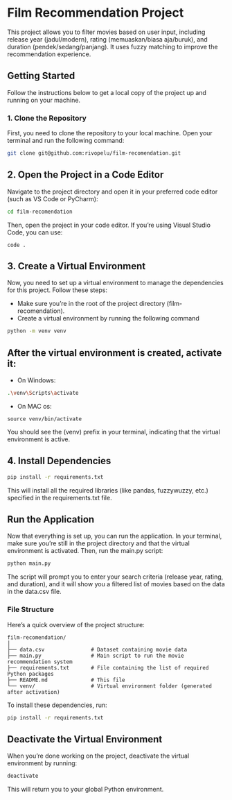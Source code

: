 # Film Recommendation Project

This project allows you to filter movies based on user input, including release year (jadul/modern), rating (memuaskan/biasa aja/buruk), and duration (pendek/sedang/panjang). It uses fuzzy matching to improve the recommendation experience.

## Getting Started

Follow the instructions below to get a local copy of the project up and running on your machine.

### 1. Clone the Repository

First, you need to clone the repository to your local machine. Open your terminal and run the following command:

```bash
git clone git@github.com:rivopelu/film-recomendation.git
```

## 2. Open the Project in a Code Editor

Navigate to the project directory and open it in your preferred code editor (such as VS Code or PyCharm):

```bash
cd film-recomendation
```

Then, open the project in your code editor. If you’re using Visual Studio Code, you can use:

```
code .
```

## 3. Create a Virtual Environment

Now, you need to set up a virtual environment to manage the dependencies for this project. Follow these steps:

- Make sure you’re in the root of the project directory (film-recomendation).
- Create a virtual environment by running the following command

```bash
python -m venv venv
```

## After the virtual environment is created, activate it:

- On Windows:

```bash
.\venv\Scripts\activate
```

- On MAC os:

```
source venv/bin/activate
```

You should see the (venv) prefix in your terminal, indicating that the virtual environment is active.

## 4. Install Dependencies

```bash
pip install -r requirements.txt
```

This will install all the required libraries (like pandas, fuzzywuzzy, etc.) specified in the requirements.txt file.

## Run the Application

Now that everything is set up, you can run the application. In your terminal, make sure you’re still in the project directory and that the virtual environment is activated. Then, run the main.py script:

```bash
python main.py
```

The script will prompt you to enter your search criteria (release year, rating, and duration), and it will show you a filtered list of movies based on the data in the data.csv file.

### File Structure

Here’s a quick overview of the project structure:

```
film-recomendation/
│
├── data.csv               # Dataset containing movie data
├── main.py                # Main script to run the movie recommendation system
├── requirements.txt       # File containing the list of required Python packages
├── README.md              # This file
└── venv/                  # Virtual environment folder (generated after activation)
```

To install these dependencies, run:

```bash
pip install -r requirements.txt
```

## Deactivate the Virtual Environment

When you’re done working on the project, deactivate the virtual environment by running:

```bash
deactivate
```

This will return you to your global Python environment.
